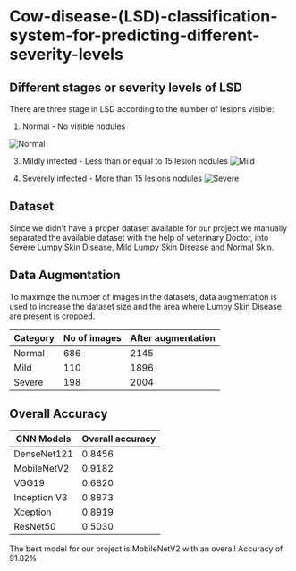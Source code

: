 # Cow-disease-(LSD)-classification-system-for-predicting-different-severity-levels

## Different stages or severity levels of LSD
There are three stage in LSD according to the number of lesions visible:
1. Normal - No visible nodules
   
![Normal](https://github.com/K-H-A-v-y-a/Cow-disease-LSD-classification-system-for-predicting-different-severity-levels/assets/90597406/c1536569-6047-474a-84a3-0c3417923f3c)

3. Mildly infected - Less than or equal to 15 lesion nodules
![Mild](https://github.com/K-H-A-v-y-a/Cow-disease-LSD-classification-system-for-predicting-different-severity-levels/assets/90597406/0c3ee8c8-7304-4397-9ced-799d6eab017e)

4. Severely infected - More than 15 lesions nodules
![Severe](https://github.com/K-H-A-v-y-a/Cow-disease-LSD-classification-system-for-predicting-different-severity-levels/assets/90597406/153f1c55-f03b-427a-aa51-d25552b5e802)

## Dataset
Since we didn't have a proper dataset available for our project we manually separated the available dataset with the help of veterinary Doctor, into Severe Lumpy Skin Disease, Mild Lumpy Skin Disease and Normal Skin.

## Data Augmentation
To maximize the number of images in the datasets, data augmentation is used to increase the  dataset size and the area where Lumpy Skin Disease are present is cropped.

| Category      | No of images  | After augmentation |
| ------------- | ------------- | ------------------ |
| Normal        |      686      |        2145        |
| Mild          |      110      |        1896        |
| Severe        |      198      |        2004        |

## Overall Accuracy
| CNN Models  | Overall accuracy |
|------------ | ---------------- |
| DenseNet121 |      0.8456      |
| MobileNetV2 |      0.9182      |
|    VGG19    |      0.6820      |
| Inception V3|      0.8873      |
|  Xception   |      0.8919      |
|  ResNet50   |      0.5030      |


The best model for our project is MobileNetV2 with an overall Accuracy of 91.82%
 
 
 
 










